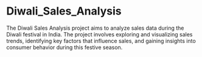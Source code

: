 # Diwali_Sales_Analysis
The Diwali Sales Analysis project aims to analyze sales data during the Diwali festival in India. The project involves exploring and visualizing sales trends, identifying key factors that influence sales, and gaining insights into consumer behavior during this festive season.
